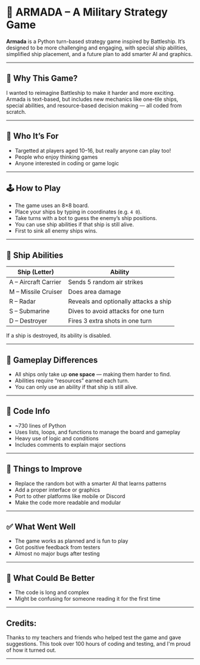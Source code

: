 # 🚢 ARMADA – A Military Strategy Game

**Armada** is a Python turn-based strategy game inspired by Battleship. It’s designed to be more challenging and engaging, with special ship abilities, simplified ship placement, and a future plan to add smarter AI and graphics.

---

## 🎯 Why This Game?

I wanted to reimagine Battleship to make it harder and more exciting. Armada is text-based, but includes new mechanics like one-tile ships, special abilities, and resource-based decision making — all coded from scratch.

---

## 👥 Who It’s For

- Targetted at players aged 10–16, but really anyone can play too!
- People who enjoy thinking games
- Anyone interested in coding or game logic

---

## 🕹️ How to Play

- The game uses an 8×8 board.
- Place your ships by typing in coordinates (e.g. `4 0`).
- Take turns with a bot to guess the enemy’s ship positions.
- You can use ship abilities if that ship is still alive.
- First to sink all enemy ships wins.

---

## 🔫 Ship Abilities

| Ship (Letter) | Ability                                |
|---------------|-----------------------------------------|
| A – Aircraft Carrier | Sends 5 random air strikes         |
| M – Missile Cruiser  | Does area damage                   |
| R – Radar           | Reveals and optionally attacks a ship |
| S – Submarine       | Dives to avoid attacks for one turn |
| D – Destroyer       | Fires 3 extra shots in one turn     |

If a ship is destroyed, its ability is disabled.

---

## 🔄 Gameplay Differences

- All ships only take up **one space** — making them harder to find.
- Abilities require “resources” earned each turn.
- You can only use an ability if that ship is still alive.

---

## 🧠 Code Info

- ~730 lines of Python
- Uses lists, loops, and functions to manage the board and gameplay
- Heavy use of logic and conditions
- Includes comments to explain major sections

---

## 🚧 Things to Improve

- Replace the random bot with a smarter AI that learns patterns
- Add a proper interface or graphics
- Port to other platforms like mobile or Discord
- Make the code more readable and modular

---

## ✅ What Went Well

- The game works as planned and is fun to play
- Got positive feedback from testers
- Almost no major bugs after testing

---

## 💬 What Could Be Better

- The code is long and complex
- Might be confusing for someone reading it for the first time

---

## Credits:

Thanks to my teachers and friends who helped test the game and gave suggestions. This took over 100 hours of coding and testing, and I'm proud of how it turned out.

---
